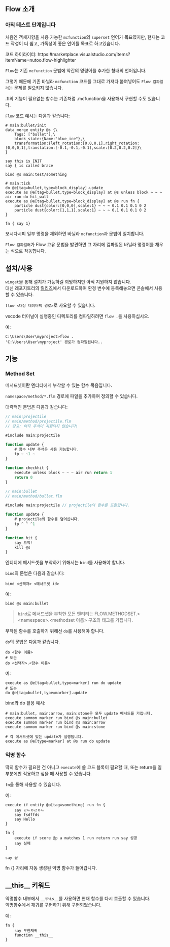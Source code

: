 ## Flow 소개

### 아직 테스트 단계입니다

처음엔 객체지향을 사용 가능한 `mcfunction`의 `superset` 언어가 목표였지만, 현재는 코드 작성이 더 쉽고, 가독성이 좋은 언어를 목표로 하고있습니다.

코드 하이라이터: https:#marketplace.visualstudio.com/items?itemName=nutoo.flow-highlighter

`Flow`는 기존 `mcfunction` 문법에 약간의 명령어를 추가한 형태의 언어입니다.

그렇기 때문에 기존 바닐라 `mcfunction` 코드를 그대로 가져다 붙여넣어도 `Flow 컴파일러`는 문제를 일으키지 않습니다.

.fl의 기능이 필요없는 함수는 기존처럼 .mcfunction을 사용해서 구현할 수도 있습니다.

`Flow` 코드 예시는 다음과 같습니다:

```mcfunction
# main:bullet/init
data merge entity @s {\
    Tags: ["bullet"],\
    block_state:{Name:"blue_ice"},\
    transformation:{left_rotation:[0,0,0,1],right_rotation:[0,0,0,1],translation:[-0.1,-0.1,-0.1],scale:[0.2,0.2,0.2]}\
}

say this is INIT
say { is called brace

bind @s main:test/something

# main:tick
do @e[tag=bullet,type=block_display].update
execute as @e[tag=bullet,type=block_display] at @s unless block ~ ~ ~ air run do hit_wall
execute as @e[tag=bullet,type=block_display] at @s run fn {
    particle dust{color:[0,0,0],scale:1} ~ ~ ~ 0.1 0.1 0.1 0 2
    particle dust{color:[1,1,1],scale:1} ~ ~ ~ 0.1 0.1 0.1 0 2
}

fn { say 1}
```

보시다시피 일부 명령을 제외하면 바닐라 `mcfunction`과 문법이 일치합니다.

`Flow 컴파일러`가 Flow 고유 문법을 발견하면 그 자리에 컴파일된 바닐라 명령어를 채우는 식으로 작동합니다.

## 설치/사용

`winget`을 통해 설치가 가능하길 희망하지만 아직 지원하지 않습니다.  
대신 레포지토리의 [릴리즈](https:#github.com/gonggo124/flow/releases/tag/v0.1.0)에서 다운로드하여 환경 변수에 등록해놓으면 콘솔에서 사용할 수 있습니다.

`flow <대상 데이터팩 경로>`로 사요할 수 있습니다.

vscode 터미널이 실행중인 디렉토리를 컴파일하려면
`flow .`을 사용하십시오.

예:

```
C:\Users\User\myproject>flow .
'C:\Users\User\myproject' 경로가 컴파일됩니다..
```

## 기능

### Method Set

메서드셋이란 엔티티에게 부착할 수 있는 함수 묶음입니다.

`namespace/method/*.flm` 경로에 파일을 추가하여 정의할 수 있습니다.

대략적인 문법은 다음과 같습니다:

```js
// main:projectile
// main/method/projectile.flm
// 참고: 아직 주석이 지원되지 않습니다!

#include main:projectile

function update {
    # 함수 내부 주석은 사용 가능합니다.
    tp ~ ~1 ~
}

function checkhit {
    execute unless block ~ ~ ~ air run return 1
    return 0
}
```

```js
// main:bullet
// main/method/bullet.flm

#include main:projectile // projectile의 함수를 포함합니다.

function update {
    # projectile의 함수를 덮어씁니다.
    tp ^ ^ ^1
}

function hit {
    say 으악!
    kill @s
}
```

엔티티에 메서드셋을 부착하기 위해서는 `bind`를 사용해야 합니다.

`bind`의 문법은 다음과 같습니다:

```mcfunction
bind <선택자> <메서드셋 id>
```

예:

```mcfunction
bind @s main:bullet
```

> `bind`로 메서드셋을 부착한 모든 엔티티는 FLOW.METHODSET.> \<namespace\>.\<methodset 이름\> 구조의 태그를 가집니다.

부착된 함수를 호출하기 위해선 `do`를 사용해야 합니다.

`do`의 문법은 다음과 같습니다.

```mcfunction
do <함수 이름>
# 또는
do <선택자>.<함수 이름>
```

예:

```mcfunction
execute as @e[tag=bullet,type=marker] run do update
# 또는
do @e[tag=bullet,type=marker].update
```

bind와 do 활용 예시:

```mcfunction
# main:bullet, main:arrow, main:stone은 모두 update 메서드를 가집니다.
execute summon marker run bind @s main:bullet
execute summon marker run bind @s main:arrow
execute summon marker run bind @s main:stone

# 각 메서드셋에 맞는 update가 실행됩니다.
execute as @e[type=marker] at @s run do update
```

### 익명 함수

딱히 함수가 필요한 건 아니고 `execute`에 쓸 코드 블록이 필요할 때, 또는 return을 일부분에만 적용하고 싶을 때 사용할 수 있습니다.

`fn`을 통해 사용할 수 있습니다.

예:

```mcfunction
execute if entity @p[tag=something] run fn {
    say ㄹㄴㅇㄹㅇㄴ
    say fsdffds
    say Hello
}

fn {
    execute if score @p a matches 1 run return run say 성공
    say 실패
}

say 끝
```

fn {} 자리에 자동 생성된 익명 함수가 들어갑니다.

## \_\_this\_\_ 키워드

익명함수 내부에서 `__this__`를 사용하면 현재 함수를 다시 호출할 수 있습니다.  
익명함수에서 재귀를 구현하기 위해 구현되었습니다.

예:

```
fn {
    say 무한재귀
    function __this__
}
```
